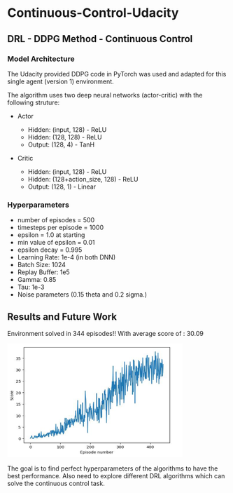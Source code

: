 # Continuous-Control-Udacity

## DRL - DDPG Method - Continuous Control

### Model Architecture
The Udacity provided DDPG code in PyTorch was used and adapted for this single agent (version 1) environment.

The algorithm uses two deep neural networks (actor-critic) with the following struture:
- Actor    
    - Hidden: (input, 128)  - ReLU
    - Hidden: (128, 128)    - ReLU
    - Output: (128, 4)      - TanH

- Critic
    - Hidden: (input, 128)              - ReLU
    - Hidden: (128+action_size, 128)    - ReLU
    - Output: (128, 1)                  - Linear


### Hyperparameters
- number of episodes = 500
- timesteps per episode = 1000
- epsilon = 1.0 at starting
- min value of epsilon = 0.01
- epsilon decay = 0.995
- Learning Rate: 1e-4 (in both DNN)
- Batch Size: 1024
- Replay Buffer: 1e5
- Gamma: 0.85
- Tau: 1e-3
- Noise parameters (0.15 theta and 0.2 sigma.)


## Results and Future Work
Environment solved in 344 episodes!! 
With average score of : 30.09

<img src="continuous_control.png" width="400" height="260" />






The goal is to find perfect hyperparameters of the algorithms to have the best performance. Also need to explore different DRL algorithms which can solve the continuous control task.
